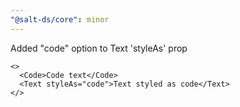 ```yaml
---
"@salt-ds/core": minor
---
```


Added "code" option to Text 'styleAs' prop

```tsx
<>
  <Code>Code text</Code>
  <Text styleAs="code">Text styled as code</Text>
</>
```
